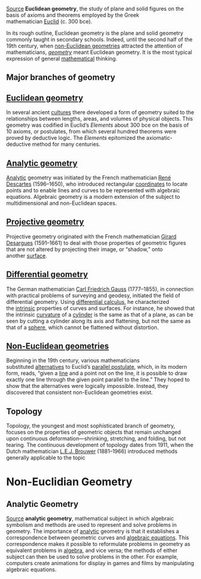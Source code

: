 [Source](https://www.britannica.com/science/Euclidean-geometry)
**Euclidean geometry**, the study of plane and solid figures on the basis of axioms and theorems employed by the Greek mathematician [Euclid](https://www.britannica.com/biography/Euclid-Greek-mathematician) (c. 300 bce).

In its rough outline, Euclidean geometry is the plane and solid geometry commonly taught in secondary schools. Indeed, until the second half of the 19th century, when [non-Euclidean geometries](https://www.britannica.com/science/non-Euclidean-geometry) attracted the attention of mathematicians, _[geometry](https://www.britannica.com/science/geometry)_ meant Euclidean geometry. It is the most typical expression of general [mathematical](https://www.britannica.com/science/mathematics) thinking.

## Major branches of geometry

## [Euclidean geometry](https://www.britannica.com/science/Euclidean-geometry)

In several ancient [cultures](https://www.merriam-webster.com/dictionary/cultures) there developed a form of geometry suited to the relationships between lengths, areas, and volumes of physical objects. This geometry was codified in Euclid’s _Elements_ about 300 bce on the basis of 10 axioms, or postulates, from which several hundred theorems were proved by deductive logic. The _Elements_ epitomized the axiomatic-deductive method for many centuries.

## [Analytic geometry](https://www.britannica.com/science/analytic-geometry)

[Analytic](https://www.merriam-webster.com/dictionary/Analytic) geometry was initiated by the French mathematician [René Descartes](https://www.britannica.com/biography/Rene-Descartes) (1596–1650), who introduced rectangular [coordinates](https://www.britannica.com/science/coordinate-system) to locate points and to enable lines and curves to be represented with algebraic equations. Algebraic geometry is a modern extension of the subject to multidimensional and non-Euclidean spaces.

## [Projective geometry](https://www.britannica.com/science/projective-geometry)

Projective geometry originated with the French mathematician [Girard Desargues](https://www.britannica.com/biography/Girard-Desargues) (1591–1661) to deal with those properties of geometric figures that are not altered by projecting their image, or “shadow,” onto another [surface](https://www.britannica.com/science/surface-geometry).

## [Differential geometry](https://www.britannica.com/science/differential-geometry)

The German mathematician [Carl Friedrich Gauss](https://www.britannica.com/biography/Carl-Friedrich-Gauss) (1777–1855), in connection with practical problems of surveying and geodesy, initiated the field of differential geometry. Using [differential calculus](https://www.britannica.com/science/differential-calculus), he characterized the [intrinsic](https://www.merriam-webster.com/dictionary/intrinsic) properties of curves and surfaces. For instance, he showed that the intrinsic [curvature](https://www.britannica.com/science/curvature) of a [cylinder](https://www.britannica.com/science/cylinder-mathematics) is the same as that of a plane, as can be seen by cutting a cylinder along its axis and flattening, but not the same as that of a [sphere](https://www.britannica.com/science/sphere), which cannot be flattened without distortion.

## [Non-Euclidean geometries](https://www.britannica.com/science/non-Euclidean-geometry)

Beginning in the 19th century, various mathematicians substituted [alternatives](https://www.merriam-webster.com/dictionary/alternatives) to Euclid’s [parallel postulate](https://www.britannica.com/science/parallel-postulate), which, in its modern form, reads, “given a [line](https://www.britannica.com/science/line-mathematics) and a point not on the line, it is possible to draw exactly one line through the given point parallel to the line.” They hoped to show that the alternatives were logically impossible. Instead, they discovered that consistent non-Euclidean geometries exist.

## Topology

Topology, the youngest and most sophisticated branch of geometry, focuses on the properties of geometric objects that remain unchanged upon continuous deformation—shrinking, stretching, and folding, but not tearing. The continuous development of topology dates from 1911, when the Dutch mathematician [L.E.J. Brouwer](https://www.britannica.com/biography/Luitzen-Egbertus-Jan-Brouwer) (1881–1966) introduced methods generally applicable to the topic

# Non-Euclidian Geometry

## Analytic Geometry 
[Source](https://www.britannica.com/science/analytic-geometry)
**analytic geometry**, mathematical subject in which algebraic symbolism and methods are used to represent and solve problems in geometry. The importance of [analytic](https://www.merriam-webster.com/dictionary/analytic) geometry is that it establishes a correspondence between geometric curves and [algebraic equations](https://www.britannica.com/science/algebraic-equation). This correspondence makes it possible to reformulate problems in geometry as equivalent problems in [algebra](https://www.britannica.com/science/algebra), and vice versa; the methods of either subject can then be used to solve problems in the other. For example, computers create animations for display in games and films by manipulating algebraic equations.
